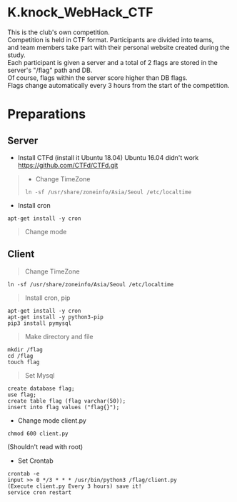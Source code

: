 # K.knock_WebHack_CTF   

This is the club's own competition.   
Competition is held in CTF format. Participants are divided into teams,   
and team members take part with their personal website created during the study.   
Each participant is given a server and a total of 2 flags are stored in the server's "/flag" path and DB.   
Of course, flags within the server score higher than DB flags.   
Flags change automatically every 3 hours from the start of the competition.   
   

# Preparations

## Server
- Install CTFd  (install it Ubuntu 18.04) Ubuntu 16.04 didn't work   
https://github.com/CTFd/CTFd.git


> - Change TimeZone
> ```
> ln -sf /usr/share/zoneinfo/Asia/Seoul /etc/localtime
> ```
- Install cron
```
apt-get install -y cron
```

> Change mode 

## Client
> Change TimeZone
```
ln -sf /usr/share/zoneinfo/Asia/Seoul /etc/localtime
```
> Install cron, pip
```
apt-get install -y cron
apt-get install -y python3-pip
pip3 install pymysql
```

> Make directory and file
```
mkdir /flag
cd /flag
touch flag
```

> Set Mysql
```
create database flag;
use flag;
create table flag (flag varchar(50));
insert into flag values ("flag{}");
```

- Change mode client.py
```
chmod 600 client.py
```
(Shouldn't read with root)

- Set Crontab
```
crontab -e
input >> 0 */3 * * * /usr/bin/python3 /flag/client.py
(Execute client.py Every 3 hours) save it!
service cron restart
```

